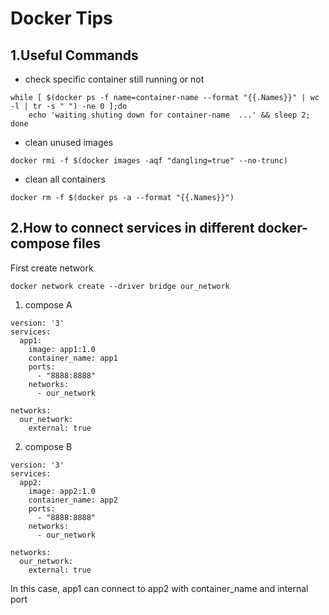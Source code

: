 # Docker Tips

## 1.Useful Commands

- check specific container still running or not

```
while [ $(docker ps -f name=container-name --format "{{.Names}}" | wc -l | tr -s " ") -ne 0 ];do
    echo 'waiting shuting down for container-name  ...' && sleep 2;
done
```

- clean unused images

```
docker rmi -f $(docker images -aqf "dangling=true" --no-trunc)
```

- clean all containers

```
docker rm -f $(docker ps -a --format "{{.Names}}")
```

## 2.How to connect services in different docker-compose files

First create network

```
docker network create --driver bridge our_network
```

1. compose A

```
version: '3'
services:
  app1:
    image: app1:1.0
    container_name: app1
    ports:
      - "8888:8888"
    networks:
      - our_network

networks:
  our_network:
    external: true
```

2. compose B

```
version: '3'
services:
  app2:
    image: app2:1.0
    container_name: app2
    ports:
      - "8888:8888"
    networks:
      - our_network

networks:
  our_network:
    external: true
```

In this case, app1 can connect to app2 with container_name and internal port
